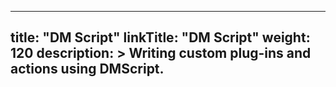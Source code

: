 
---
title: "DM Script"
linkTitle: "DM Script"
weight: 120
description: >
  Writing custom plug-ins and actions using DMScript.
---

